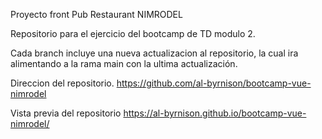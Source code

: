 Proyecto front Pub Restaurant NIMRODEL

Repositorio para el ejercicio del bootcamp de TD modulo 2.

Cada branch incluye una nueva actualizacion al repositorio, 
la cual ira alimentando a la rama main con la ultima actualización.

Direccion del repositorio.
https://github.com/al-byrnison/bootcamp-vue-nimrodel

Vista previa del repositorio
https://al-byrnison.github.io/bootcamp-vue-nimrodel/
